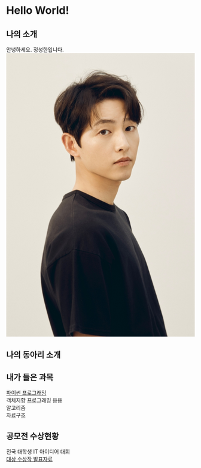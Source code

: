 # Hello World!

## 나의 소개 
안녕하세요. 정성한입니다.
<img src="SSI_20210702145200_O2.jpg" /> <br>
## 나의 동아리 소개

## 내가 들은 과목 
[파이썬 프로그래밍](http://https://www.python.org/) <br>
객체지향 프로그래밍 응용 <br>
알고리즘 <br>
자료구조<br>

## 공모전 수상현황 
전국 대학생 IT 아이디어 대회 <br>
[대상 수상작 발표자료](/presentaion.pptx) 
